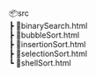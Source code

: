 📦src  
 ┣ 📜binarySearch.html  
 ┣ 📜bubbleSort.html  
 ┣ 📜insertionSort.html  
 ┣ 📜selectionSort.html  
 ┗ 📜shellSort.html